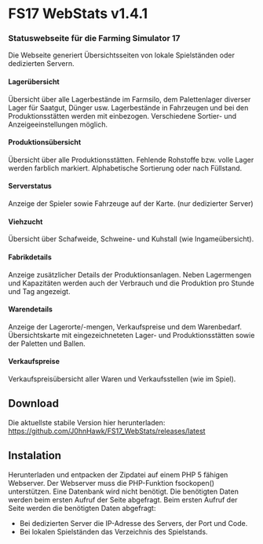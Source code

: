 # FS17 WebStats v1.4.1

### Statuswebseite für die Farming Simulator 17
Die Webseite generiert Übersichtsseiten von lokale Spielständen oder dedizierten Servern.

#### Lagerübersicht
Übersicht über alle Lagerbestände im Farmsilo, dem Palettenlager diverser Lager für Saatgut, Dünger usw.
Lagerbestände in Fahrzeugen und bei den Produktionsstätten werden mit einbezogen. Verschiedene Sortier- und Anzeigeeinstellungen möglich.  

#### Produktionsübersicht
Übersicht über alle Produktionsstätten. Fehlende Rohstoffe bzw. volle Lager werden farblich markiert. Alphabetische Sortierung oder nach Füllstand.

#### Serverstatus
Anzeige der Spieler sowie Fahrzeuge auf der Karte. (nur dedizierter Server)

#### Viehzucht
Übersicht über Schafweide, Schweine- und Kuhstall (wie Ingameübersicht).

#### Fabrikdetails
Anzeige zusätzlicher Details der Produktionsanlagen. Neben Lagermengen und Kapazitäten werden auch der Verbrauch und die Produktion pro Stunde und Tag angezeigt.

#### Warendetails
Anzeige der Lagerorte/-mengen, Verkaufspreise und dem Warenbedarf. Übersichtskarte mit eingezeichneteten Lager- und Produktionsstätten sowie der Paletten und Ballen.

#### Verkaufspreise
Verkaufspreisübersicht aller Waren und Verkaufsstellen (wie im Spiel).

## Download
Die aktuellste stabile Version hier herunterladen:
https://github.com/J0hnHawk/FS17_WebStats/releases/latest

## Instalation

Herunterladen und entpacken der Zipdatei auf einem PHP 5 fähigen Webserver. Der Webserver muss die PHP-Funktion fsockopen() unterstützen. Eine Datenbank wird nicht benötigt. Die benötigten Daten werden beim ersten Aufruf der Seite abgefragt. Beim ersten Aufruf der Seite werden die benötigten Daten abgefragt: 
- Bei dedizierten Server die IP-Adresse des Servers, der Port und Code.
- Bei lokalen Spielständen das Verzeichnis des Spielstands.

